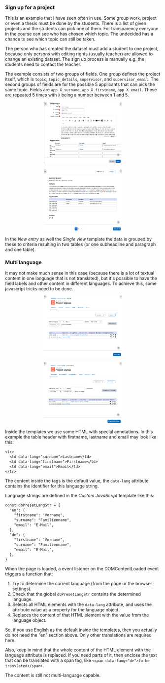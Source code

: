 ### Sign up for a project

This is an example that I have seen often in use. Some group work, project or
even a thesis must be done by the students. There is a list of given projects and the students
can pick one of them. For transparency everyone in the course can see who has chosen which topic.
The undecided has a chance to see which topic can still be taken.

The person who has created the dataset must add a student to one project, because
only persons with editing rights (usually teacher) are allowed to change an existing dataset. The sign up process
is manually e.g. the students need to contact the teacher.

The example consists of two groups of fields. One group defines the project itself, which
is `topic`, `topic_details`, `supervisor`, and `supervisor_email`. The second
groups of fields are for the possible 5 applicants that can pick the same topic. Fields
are `app_X_surname`, `app_X_firstname`, `app_X_email`. These are repeated
5 times with `X` being a number between 1 and 5.

<div style="margin: 0 25%;">

![Edit entry](edit_entry.png "Edit entry")

![Single view](single_view.png "Single view")
</div>


In the *New entry* as well the *Single view* template the data is grouped by these
to criteria resulting in two tables (or one subheadline and paragraph and one table).

### Multi language

It may not make much sense in this case (because there is a lot of textual content in
one language that is not translated), but it's possible to have the field labels and other
content in different languages. To achieve this, some javascript tricks need to be done.

<div style="margin: 0 25%;">

![List view in English](list_en.png "List view in English")

![List view in German](list_de.png "List view in German")
</div>

Inside the templates we use some HTML with special annotations. In this example the
table header with firstname, lastname and email may look like this:

```
<tr>
  <td data-lang="surname">Lastname</td>
  <td data-lang="firstname">Firstname</td>
  <td data-lang="email">Email</td>
</tr>
```

The content inside the tags is the default value, the `data-lang` attribute
contains the identifier for this language string.

Language strings are defined in the *Custom JavaScript* template like this:

```
const dbPresetLangStr = {
  "en": {
    "firstname": "Vorname",
    "surname": "Familienname",
    "email": "E-Mail",
  },
  "de": {
    "firstname": "Vorname",
    "surname": "Familienname",
    "email": "E-Mail",
  },
}
```

When the page is loaded, a event listener on the DOMContentLoaded event triggers
a function that:

1. Try to determine the current language (from the page or the browser settings).
1. Check that the global `dbPresetLangStr` contains the determined language.
1. Selects all HTML elements with the `data-lang` attribute, and uses the attribute
value as a property for the language object.
1. Replaces the content of that HTML element with the value from the language object.

So, if you use English as the default inside the templates, then you actually do not
need the "en" section above. Only other translations are required here.

Also, keep in mind that the whole content of the HTML element with the language
attribute is replaced. If you need parts of it, then enclose the text that
can be translated with a span tag, like `<span data-lang="de">to be translated</span>`.

The content is still not multi-language capable.
